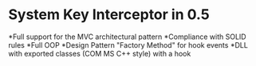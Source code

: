 # System Key Interceptor in 0.5
*Full support for the MVC architectural pattern
*Compliance with SOLID rules
*Full OOP
*Design Pattern "Factory Method" for hook events
*DLL with exported classes (COM MS C++ style) with a hook
